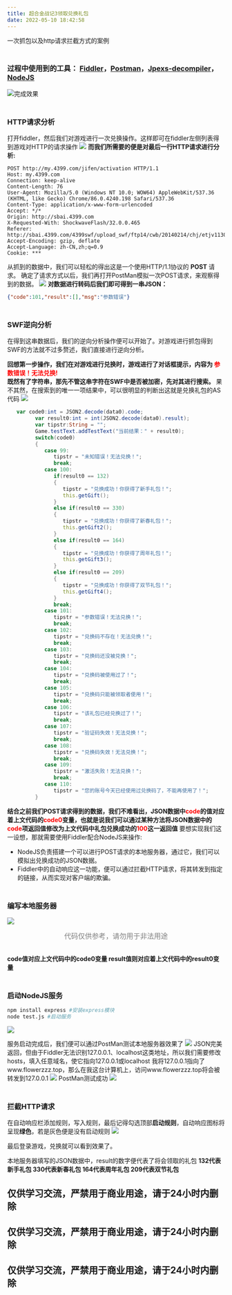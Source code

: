 ```yaml
---
title: 超合金战记3领取兑换礼包
date: 2022-05-10 18:42:58
---
```


一次抓包以及http请求拦截方式的案例



### <br>过程中使用到的工具： [Fiddler](http://xz.w10a.com/Small/fiddlerhhb.rar "HTTP协议调试代理工具")，[Postman](https://dl.pstmn.io/download/latest/win64 "API调试、HTTP请求的工具")，[Jpexs-decompiler](https://github.com/jindrapetrik/jpexs-decompiler/releases/download/version15.1.0/ffdec_15.1.0_setup.exe "SWF反编译调试工具")，[NodeJS](https://cdn.npmmirror.com/binaries/node/v16.15.0/node-v16.15.0-x64.msi "JavaScript 运行环境")</br>

![完成效果](https://s1.ax1x.com/2022/05/10/ONYOde.jpg)
<!-- more -->


### <br>HTTP请求分析</br>
打开fiddler，然后我们对游戏进行一次兑换操作。这样即可在fiddler左侧列表得到游戏对HTTP的请求操作
![](https://s1.ax1x.com/2022/05/10/ONdEn0.png)
**而我们所需要的便是对最后一行HTTP请求进行分析:**
```text
POST http://my.4399.com/jifen/activation HTTP/1.1
Host: my.4399.com
Connection: keep-alive
Content-Length: 76
User-Agent: Mozilla/5.0 (Windows NT 10.0; WOW64) AppleWebKit/537.36 (KHTML, like Gecko) Chrome/86.0.4240.198 Safari/537.36
Content-Type: application/x-www-form-urlencoded
Accept: */*
Origin: http://sbai.4399.com
X-Requested-With: ShockwaveFlash/32.0.0.465
Referer: http://sbai.4399.com/4399swf/upload_swf/ftp14/cwb/20140214/chj/etjv1130.swf/[[DYNAMIC]]/4
Accept-Encoding: gzip, deflate
Accept-Language: zh-CN,zh;q=0.9
Cookie: ***
```
从抓到的数据中，我们可以轻松的得出这是一个使用HTTP/1.1协议的 **POST** 请求。
确定了请求方式以后，我们再打开PostMan模拟一次POST请求，来观察得到的数据。
![](https://s1.ax1x.com/2022/05/10/ONwvFS.png)
**对数据进行转码后我们即可得到一串JSON：**

```json
{"code":101,"result":[],"msg":"参数错误"}
```
### <br>SWF逆向分析</br>
在得到这串数据后，我们的逆向分析操作便可以开始了。对游戏进行抓包得到SWF的方法就不过多赘述，我们直接进行逆向分析。

**回想第一步操作，我们在对游戏进行兑换时，游戏进行了对话框提示，内容为 <font color=Red>参数错误！无法兑换!</font> <br>既然有了字符串，那先不管这串字符在SWF中是否被加密，先对其进行搜索。** 
果不其然，在搜索到的唯一一项结果中，可以很明显的判断出这就是兑换礼包的AS代码
![](https://s1.ax1x.com/2022/05/10/ONs0gg.png)
```ActionScript
   var code0:int = JSON2.decode(data0).code;
         var result0:int = int(JSON2.decode(data0).result);
         var tipstr:String = "";
         Game.testText.addTestText("当前结果：" + result0);
         switch(code0)
         {
            case 99:
               tipstr = "未知错误！无法兑换！";
               break;
            case 100:
               if(result0 == 132)
               {
                  tipstr = "兑换成功！你获得了新手礼包！";
                  this.getGift();
               }
               else if(result0 == 330)
               {
                  tipstr = "兑换成功！你获得了新春礼包！";
                  this.getGift2();
               }
               else if(result0 == 164)
               {
                  tipstr = "兑换成功！你获得了周年礼包！";
                  this.getGift3();
               }
               else if(result0 == 209)
               {
                  tipstr = "兑换成功！你获得了双节礼包！";
                  this.getGift4();
               }
               break;
            case 101:
               tipstr = "参数错误！无法兑换！";
               break;
            case 102:
               tipstr = "兑换码不存在！无法兑换！";
               break;
            case 103:
               tipstr = "兑换码还没被兑换！";
               break;
            case 104:
               tipstr = "兑换码被使用过了！";
               break;
            case 105:
               tipstr = "兑换码只能被领取者使用！";
               break;
            case 106:
               tipstr = "该礼包已经兑换过了！";
               break;
            case 107:
               tipstr = "验证码失效！无法兑换！";
               break;
            case 108:
               tipstr = "兑换码失效！无法兑换！";
               break;
            case 109:
               tipstr = "激活失败！无法兑换！";
               break;
            case 110:
               tipstr = "您的账号今天已经使用过兑换码了，不能再使用了！";
         }
```
**结合之前我们POST请求得到的数据，我们不难看出，JSON数据中<font color=Red>code</font>的值对应着上文代码的<font color=Red>code0</font>变量，也就是说我们可以通过某种方法将JSON数据中的<font color=Red>code</font>项返回值修改为上文代码中礼包兑换成功的<font color=Red>100</font>这一返回值**
要想实现我们这一设想，那就需要使用Fiddler配合NodeJS来操作:
* NodeJS负责搭建一个可以进行POST请求的本地服务器，通过它，我们可以模拟出兑换成功的JSON数据。
* Fiddler中的自动响应这一功能，便可以通过拦截HTTP请求，将其转发到指定的链接，从而实现对客户端的欺骗。

### <br>编写本地服务器</br>

![](https://s1.ax1x.com/2022/05/10/ONcNU1.png)
<center><font color=Gray size= 3px>代码仅供参考，请勿用于非法用途</font></center>

**<br>code值对应上文代码中的code0变量
result值则对应着上文代码中的result0变量</br>**

### <br>启动NodeJS服务</br>
```bash
npm install express #安装express模块
node test.js #启动服务
```
![](https://s1.ax1x.com/2022/05/10/ON2ytI.png)

服务启动完成后，我们便可以通过PostMan测试本地服务器效果了
![](https://s1.ax1x.com/2022/05/10/ON2LcT.png)
JSON完美返回，但由于Fiddler无法识别127.0.0.1、localhost这类地址，所以我们需要修改hosts，填入任意域名，使它指向127.0.0.1或localhost
我将127.0.0.1指向了www.flowerzzz.top，那么在我这台计算机上，访问www.flowerzzz.top将会被转发到127.0.0.1
![](https://s1.ax1x.com/2022/05/10/ONWQo9.png)
PostMan测试成功
![](https://s1.ax1x.com/2022/05/10/ONWySP.png)

### <br>拦截HTTP请求</br>
在自动响应栏添加规则，写入规则，最后记得勾选顶部**启动规则**，自动响应图标将呈现**绿色**，若是灰色便是没有启动规则
![](https://s1.ax1x.com/2022/05/10/ONf9l6.png)

最后登录游戏，兑换就可以看到效果了。

本地服务器填写的JSON数据中，result的数字便代表了将会领取的礼包 
**132代表新手礼包
330代表新春礼包
164代表周年礼包
209代表双节礼包**


## 仅供学习交流，严禁用于商业用途，请于24小时内删除
## 仅供学习交流，严禁用于商业用途，请于24小时内删除
## 仅供学习交流，严禁用于商业用途，请于24小时内删除